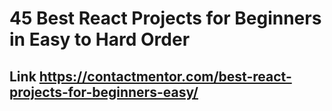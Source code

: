 # 45 Best React Projects for Beginners in Easy to Hard Order

## Link https://contactmentor.com/best-react-projects-for-beginners-easy/
